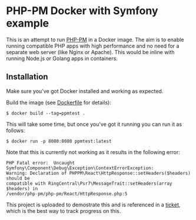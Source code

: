 PHP-PM Docker with Symfony example
===========

This is an attempt to run [PHP-PM](https://github.com/php-pm/php-pm) in a Docker image.
The aim is to enable running compatible PHP apps with high performance and no need
for a separate web server (like Nginx or Apache). This would be inline with running
Node.js or Golang apps in containers.

## Installation

Make sure you've got Docker installed and working as expected.

Build the image (see [Dockerfile](./Dockerfile) for details):

```
$ docker build --tag=ppmtest .
```

This will take some time, but once you've got it running you can run it as follows:

```
$ docker run -p 8080:8080 ppmtest:latest 
```

Note that this is currently not working as it results in the following error:

```
PHP Fatal error:  Uncaught Symfony\Component\Debug\Exception\ContextErrorException:
Warning: Declaration of PHPPM\React\HttpResponse::setHeaders($headers) should be
compatible with RingCentral\Psr7\MessageTrait::setHeaders(array $headers) in
/vendor/php-pm/php-pm/React/HttpResponse.php:5
```

This project is uploaded to demostrate this and is referenced in a 
[ticket](https://github.com/php-pm/php-pm/issues/276), which is the best way to
track progress on this.